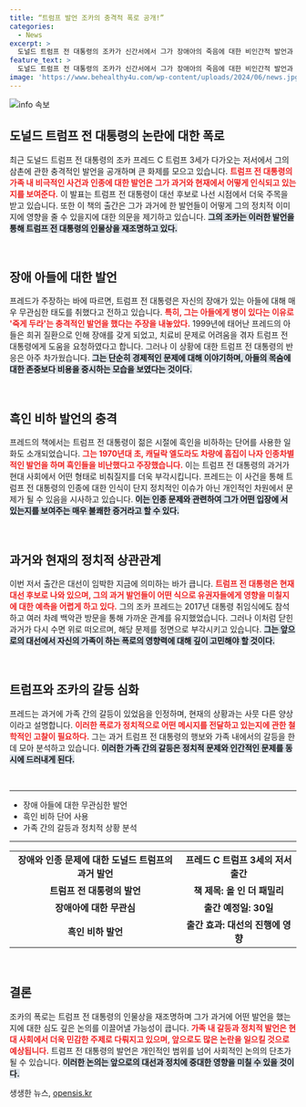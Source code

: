 ```yaml
---
title: “트럼프 발언 조카의 충격적 폭로 공개!”
categories:
  - News
excerpt: >
  도널드 트럼프 전 대통령의 조카가 신간서에서 그가 장애아의 죽음에 대한 비인간적 발언과 흑인 비하 언어 사용을 폭로하며 충격을 안겼다. 이 책은 다가오는 대선에 큰 영향을 미칠 것으로 예상된다. 클릭해 그 진실을 확인해 보세요!
feature_text: >
  도널드 트럼프 전 대통령의 조카가 신간서에서 그가 장애아의 죽음에 대한 비인간적 발언과 흑인 비하 언어 사용을 폭로하며 충격을 안겼다. 이 책은 다가오는 대선에 큰 영향을 미칠 것으로 예상된다. 클릭해 그 진실을 확인해 보세요!
image: 'https://www.behealthy4u.com/wp-content/uploads/2024/06/news.jpg'
---
```


<p><img src="https://www.behealthy4u.com/wp-content/uploads/2024/06/news.jpg" alt="info 속보" /></p>

<h2 data-ke-size="size26">도널드 트럼프 전 대통령의 논란에 대한 폭로</h2>

<p data-ke-size="size16">최근 도널드 트럼프 전 대통령의 조카 프레드 C 트럼프 3세가 다가오는 저서에서 그의 삼촌에 관한 충격적인 발언을 공개하며 큰 화제를 모으고 있습니다. <b><span style="color: #ee2323;">트럼프 전 대통령의 가족 내 비극적인 사건과 인종에 대한 발언은 그가 과거와 현재에서 어떻게 인식되고 있는지를 보여준다.</span></b> 이 발표는 트럼프 전 대통령이 대선 후보로 나선 시점에서 더욱 주목을 받고 있습니다. 또한 이 책의 출간은 그가 과거에 한 발언들이 어떻게 그의 정치적 이미지에 영향을 줄 수 있을지에 대한 의문을 제기하고 있습니다. <b><span style="background-color: #21538527;">그의 조카는 이러한 발언을 통해 트럼프 전 대통령의 인물상을 재조명하고 있다.</span></b></p>

<p data-ke-size="size16">&nbsp;</p>

<h2 data-ke-size="size26">장애 아들에 대한 발언</h2>

<p data-ke-size="size16">프레드가 주장하는 바에 따르면, 트럼프 전 대통령은 자신의 장애가 있는 아들에 대해 매우 무관심한 태도를 취했다고 전하고 있습니다. <b><span style="color: #ee2323;">특히, 그는 아들에게 병이 있다는 이유로 '죽게 두라'는 충격적인 발언을 했다는 주장을 내놓았다.</span></b> 1999년에 태어난 프레드의 아들은 희귀 질환으로 인해 장애를 갖게 되었고, 치료비 문제로 어려움을 겪자 트럼프 전 대통령에게 도움을 요청하였다고 합니다. 그러나 이 상황에 대한 트럼프 전 대통령의 반응은 아주 차가웠습니다. <b><span style="background-color: #21538527;">그는 단순히 경제적인 문제에 대해 이야기하며, 아들의 목숨에 대한 존중보다 비용을 중시하는 모습을 보였다는 것이다.</span></b></p>

<p data-ke-size="size16">&nbsp;</p>

<h2 data-ke-size="size26">흑인 비하 발언의 충격</h2>

<p data-ke-size="size16">프레드의 책에서는 트럼프 전 대통령이 젊은 시절에 흑인을 비하하는 단어를 사용한 일화도 소개되었습니다. <b><span style="color: #ee2323;">그는 1970년대 초, 캐딜락 엘도라도 차량에 흠집이 나자 인종차별적인 발언을 하며 흑인들을 비난했다고 주장했습니다.</span></b> 이는 트럼프 전 대통령의 과거가 현대 사회에서 어떤 형태로 비춰질지를 더욱 부각시킵니다. 프레드는 이 사건을 통해 트럼프 전 대통령의 인종에 대한 인식이 단지 정치적인 이슈가 아닌 개인적인 차원에서 문제가 될 수 있음을 시사하고 있습니다. <b><span style="background-color: #21538527;">이는 인종 문제와 관련하여 그가 어떤 입장에 서 있는지를 보여주는 매우 불쾌한 증거라고 할 수 있다.</span></b></p>

<p data-ke-size="size16">&nbsp;</p>

<h2 data-ke-size="size26">과거와 현재의 정치적 상관관계</h2>

<p data-ke-size="size16">이번 저서 출간은 대선이 임박한 지금에 의미하는 바가 큽니다. <b><span style="color: #ee2323;">트럼프 전 대통령은 현재 대선 후보로 나와 있으며, 그의 과거 발언들이 어떤 식으로 유권자들에게 영향을 미칠지에 대한 예측을 어렵게 하고 있다.</span></b> 그의 조카 프레드는 2017년 대통령 취임식에도 참석하고 여러 차례 백악관 방문을 통해 가까운 관계를 유지했었습니다. 그러나 이처럼 닫힌 과거가 다시 수면 위로 떠오르며, 해당 문제를 정면으로 부각시키고 있습니다. <b><span style="background-color: #21538527;">그는 앞으로의 대선에서 자신의 가족이 하는 폭로의 영향력에 대해 깊이 고민해야 할 것이다.</span></b></p>

<p data-ke-size="size16">&nbsp;</p>

<h2 data-ke-size="size26">트럼프와 조카의 갈등 심화</h2>

<p data-ke-size="size16">프레드는 과거에 가족 간의 갈등이 있었음을 인정하며, 현재의 상황과는 사뭇 다른 양상이라고 설명합니다. <b><span style="color: #ee2323;">이러한 폭로가 정치적으로 어떤 메시지를 전달하고 있는지에 관한 철학적인 고찰이 필요하다.</span></b> 그는 과거 트럼프 전 대통령의 행보와 가족 내에서의 갈등을 한데 모아 분석하고 있습니다. <b><span style="background-color: #21538527;">이러한 가족 간의 갈등은 정치적 문제와 인간적인 문제를 동시에 드러내게 된다.</span></b></p>

<p data-ke-size="size16">&nbsp;</p>

<hr>

<ul>
<li>장애 아들에 대한 무관심한 발언</li>
<li>흑인 비하 단어 사용</li>
<li>가족 간의 갈등과 정치적 상황 분석</li>
</ul>

<hr>

<table>
<tr>
<td style="text-align: center; height: 17px;"><b>장애와 인종 문제에 대한 도널드 트럼프의 과거 발언</b></td>
<td style="text-align: center; height: 17px;"><b>프레드 C 트럼프 3세의 저서 출간</b></td>
</tr>
<tr>
<td style="text-align: center; height: 17px;"><b>트럼프 전 대통령의 발언</b></td>
<td style="text-align: center; height: 17px;"><b>책 제목: 올 인 더 패밀리</b></td>
</tr>
<tr>
<td style="text-align: center; height: 17px;"><b>장애아에 대한 무관심</b></td>
<td style="text-align: center; height: 17px;"><b>출간 예정일: 30일</b></td>
</tr>
<tr>
<td style="text-align: center; height: 17px;"><b>흑인 비하 발언</b></td>
<td style="text-align: center; height: 17px;"><b>출간 효과: 대선의 진행에 영향</b></td>
</tr>
</table>

<p data-ke-size="size16">&nbsp;</p>

<h2 data-ke-size="size26">결론</h2>

<p data-ke-size="size16">조카의 폭로는 트럼프 전 대통령의 인물상을 재조명하며 그가 과거에 어떤 발언을 했는지에 대한 심도 깊은 논의를 이끌어낼 가능성이 큽니다. <b><span style="color: #ee2323;">가족 내 갈등과 정치적 발언은 현대 사회에서 더욱 민감한 주제로 다뤄지고 있으며, 앞으로도 많은 논란을 일으킬 것으로 예상됩니다.</span></b> 트럼프 전 대통령의 발언은 개인적인 범위를 넘어 사회적인 논의의 단초가 될 수 있습니다. <b><span style="background-color: #21538527;">이러한 논의는 앞으로의 대선과 정치에 중대한 영향을 미칠 수 있을 것이다.</span></b></p>
생생한 뉴스, <a href="https://opensis.kr" rel="dofollow">opensis.kr</a>


